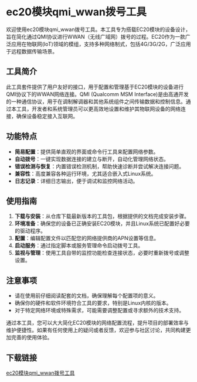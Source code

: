 # ec20模块qmi_wwan拨号工具

欢迎使用ec20模块qmi_wwan拨号工具。本工具专为搭载EC20模块的设备设计，旨在简化通过QMI协议进行WWAN（无线广域网）拨号的过程。EC20作为一款广泛应用在物联网(IoT)领域的模组，支持多种网络制式，包括4G/3G/2G，广泛应用于远程数据传输场景。

## 工具简介

此工具套件提供了用户友好的接口，用于配置和管理基于EC20模块的设备进行QMI协议下的WWAN网络连接。QMI (Qualcomm MSM Interface)是由高通开发的一种通信协议，用于在调制解调器和其他系统组件之间传输数据和控制信息。通过本工具，开发者和系统管理员可以更高效地设置和维护其物联网设备的网络连接，确保设备稳定接入互联网。

## 功能特点

- **简易配置**：提供简单直观的界面或命令行工具来配置网络参数。
- **自动拨号**：一键实现数据连接的建立与断开，自动化管理网络状态。
- **错误检测与恢复**：内置错误检测机制，帮助快速诊断并尝试解决连接问题。
- **兼容性**：高度兼容各种运行环境，尤其适合嵌入式Linux系统。
- **日志记录**：详细日志输出，便于调试和监控网络活动。

## 使用指南

1. **下载与安装**：从仓库下载最新版本的工具包，根据提供的文档完成安装步骤。
2. **环境准备**：确保您的设备已正确安装EC20模块，并且Linux系统已配置好必要的驱动程序。
3. **配置**：编辑配置文件以匹配您的网络提供商的APN设置等信息。
4. **启动服务**：通过指定脚本或服务管理命令启动拨号工具。
5. **监视与管理**：使用工具自带的监控功能检查连接状态，必要时重新拨号或调整设置。

## 注意事项

- 请在使用前仔细阅读配套的文档，确保理解每个配置项的意义。
- 确保你的硬件和软件环境符合工具的要求，特别是Linux内核的版本。
- 对于特定网络环境或特殊需求，可能需要调整配置或寻求额外的技术支持。

通过本工具，您可以大大简化EC20模块的网络配置流程，提升项目的部署效率与维护便捷性。如果有任何使用上的疑问或者反馈，欢迎参与社区讨论，共同构建更加完善的使用体验。

## 下载链接

[ec20模块qmi_wwan拨号工具](https://pan.quark.cn/s/bbb1ff73195b)